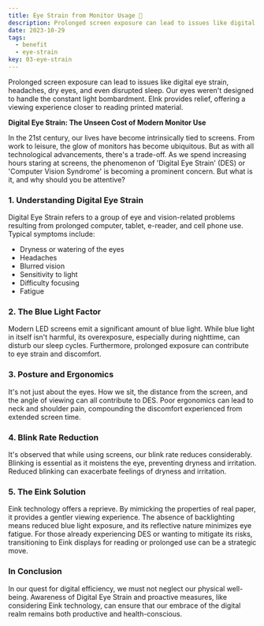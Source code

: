 ```yaml
---
title: Eye Strain from Monitor Usage 🥺
description: Prolonged screen exposure can lead to issues like digital eye strain, headaches, dry eyes, and even disrupted sleep. Our eyes weren't designed to handle the constant light bombardment. EInk provides relief, offering a viewing experience closer to reading printed material.
date: 2023-10-29
tags:
  - benefit
  - eye-strain
key: 03-eye-strain
---
```

Prolonged screen exposure can lead to issues like digital eye strain, headaches, dry eyes, and even disrupted sleep. Our eyes weren't designed to handle the constant light bombardment. EInk provides relief, offering a viewing experience closer to reading printed material.

**Digital Eye Strain: The Unseen Cost of Modern Monitor Use**

In the 21st century, our lives have become intrinsically tied to screens. From work to leisure, the glow of monitors has become ubiquitous. But as with all technological advancements, there's a trade-off. As we spend increasing hours staring at screens, the phenomenon of 'Digital Eye Strain' (DES) or 'Computer Vision Syndrome' is becoming a prominent concern. But what is it, and why should you be attentive?

### 1. **Understanding Digital Eye Strain**

Digital Eye Strain refers to a group of eye and vision-related problems resulting from prolonged computer, tablet, e-reader, and cell phone use. Typical symptoms include:
- Dryness or watering of the eyes
- Headaches
- Blurred vision
- Sensitivity to light
- Difficulty focusing
- Fatigue

### 2. **The Blue Light Factor**

Modern LED screens emit a significant amount of blue light. While blue light in itself isn't harmful, its overexposure, especially during nighttime, can disturb our sleep cycles. Furthermore, prolonged exposure can contribute to eye strain and discomfort.

### 3. **Posture and Ergonomics**

It's not just about the eyes. How we sit, the distance from the screen, and the angle of viewing can all contribute to DES. Poor ergonomics can lead to neck and shoulder pain, compounding the discomfort experienced from extended screen time.

### 4. **Blink Rate Reduction**

It's observed that while using screens, our blink rate reduces considerably. Blinking is essential as it moistens the eye, preventing dryness and irritation. Reduced blinking can exacerbate feelings of dryness and irritation.

### 5. **The Eink Solution**

Eink technology offers a reprieve. By mimicking the properties of real paper, it provides a gentler viewing experience. The absence of backlighting means reduced blue light exposure, and its reflective nature minimizes eye fatigue. For those already experiencing DES or wanting to mitigate its risks, transitioning to Eink displays for reading or prolonged use can be a strategic move.

### In Conclusion

In our quest for digital efficiency, we must not neglect our physical well-being. Awareness of Digital Eye Strain and proactive measures, like considering Eink technology, can ensure that our embrace of the digital realm remains both productive and health-conscious.
